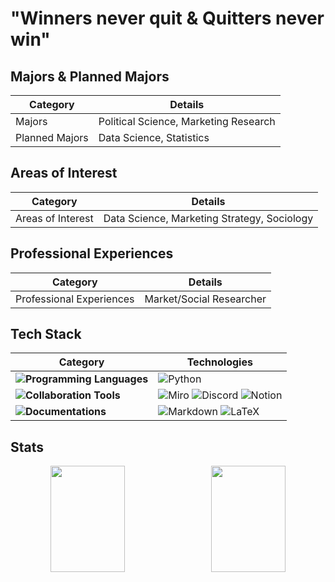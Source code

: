 # "Winners never quit & Quitters never win"

## Majors & Planned Majors  

| Category         | Details                            |
|------------------|-------------------------------------|
| Majors           | Political Science, Marketing Research |
| Planned Majors   | Data Science, Statistics            |

## Areas of Interest

| Category        | Details                             |
|------------------|--------------------------------------|
| Areas of Interest| Data Science, Marketing Strategy, Sociology |

## Professional Experiences

| Category              | Details              |
|------------------------|----------------------|
| Professional Experiences | Market/Social Researcher |

## Tech Stack

| **Category** | **Technologies** |
|--------------|-------------------|
| **![Programming Languages](https://img.shields.io/badge/Programming%20Languages-EAF4FB?style=flat-square)** | ![Python](https://img.shields.io/badge/Python-1E90FF?style=flat-square&logo=Python&logoColor=FFD700)  |
| **![Collaboration Tools](https://img.shields.io/badge/Collaboration%20Tools-EAF4FB?style=flat-square)** | ![Miro](https://img.shields.io/badge/Miro-FFD700?style=flat-square&logo=Miro&logoColor=EAF4FB) ![Discord](https://img.shields.io/badge/Discord-7963AB?style=flat-square&logo=Discord&logoColor=EAF4FB) ![Notion](https://img.shields.io/badge/Notion-A4AAA7?style=flat-square&logo=Notion&logoColor=EAF4FB) | 
| **![Documentations](https://img.shields.io/badge/Documentations%20Tools-EAF4FB?style=flat-square)** | ![Markdown](https://img.shields.io/badge/Markdown-000080?style=flat-square&logo=Markdown&logoColor=EAF4FB) ![LaTeX](https://img.shields.io/badge/LaTeX-008000?style=flat-square&logo=LaTeX&logoColor=EAF4FB) | 



## Stats
<div align="center">
  <div style="display: flex; justify-content: space-between; width: 100%; max-width: 1000px; align-items: center;">
    <img src="https://github-readme-stats.vercel.app/api?username=soodal123&show_icons=true&theme=dracula" style="flex: 1; width: 48%; height: 170px; object-fit: cover; margin-right: 10px;">
    <img src="https://github-readme-stats.vercel.app/api/top-langs/?username=soodal123&layout=compact&theme=dracula&size_weight=0.35&count_weight=0.65" style="flex: 1; width: 48%; height: 170px; object-fit: cover;">
  </div>
